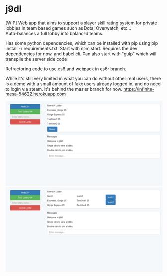 # j9dl

[WIP] Web app that aims to support a player skill rating system for private lobbies in team based games such as Dota, Overwatch, etc...  
Auto-balances a full lobby into balanced teams. 

Has some python dependencies, which can be installed with pip using pip install -r requirements.txt.
Start with npm start. Requires the dev dependencies for now, and babel cli.
Can also start with "gulp" which will transpile the server side code

Refractoring code to use es6 and webpack in es6r branch.

While it's still very limited in what you can do without other real users, there is a demo with a small amount of fake users already logged in, and no need to login via steam. It's behind the master branch for now. https://infinite-mesa-54622.herokuapp.com

![image](https://github.com/Gorgexpress/j9dl/blob/master/screenshot-localhost%203000-2016-11-22-21-28-11.png)
![image2](https://github.com/Gorgexpress/j9dl/blob/master/screenshot-localhost%203000-2016-11-22-21-29-27.png)
